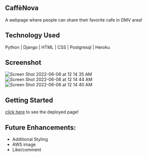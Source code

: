 ## CaffèNova
A webpage where people can share their favorite cafe in DMV area!

## Technology Used
Python | Django | HTML | CSS | Postgresql | Heroku

## Screenshot
![Screen Shot 2022-06-06 at 12 14 35 AM](https://i.imgur.com/sgzue30.png)
![Screen Shot 2022-06-06 at 12 14 44 AM](https://i.imgur.com/inQJSWW.png)
![Screen Shot 2022-06-06 at 12 14 40 AM](https://i.imgur.com/khN1axu.png)



## Getting Started

[click here](https://caffenova.herokuapp.com/) to see the deployed page!

## Future Enhancements:
 * Additional Styling
 * AWS image 
 * Like/comment 

